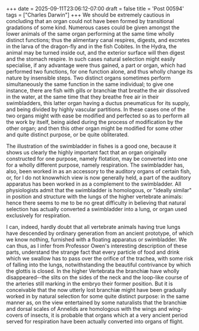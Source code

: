 +++
date = 2025-09-11T23:06:12-07:00
draft = false
title = 'Post 00594'
tags = ["Charles Darwin"]
+++
We should be extremely cautious in concluding that an organ could not have been formed by transitional gradations of some kind. Numerous cases could be given amongst the lower animals of the same organ performing at the same time wholly distinct functions; thus the alimentary canal respires, digests, and excretes in the larva of the dragon-fly and in the fish Cobites. In the Hydra, the animal may be turned inside out, and the exterior surface will then digest and the stomach respire. In such cases natural selection might easily specialise, if any advantage were thus gained, a part or organ, which had performed two functions, for one function alone, and thus wholly change its nature by insensible steps. Two distinct organs sometimes perform simultaneously the same function in the same individual; to give one instance, there are fish with gills or branchiæ that breathe the air dissolved in the water, at the same time that they breathe free air in their swimbladders, this latter organ having a ductus pneumaticus for its supply, and being divided by highly vascular partitions. In these cases one of the two organs might with ease be modified and perfected so as to perform all the work by itself, being aided during the process of modification by the other organ; and then this other organ might be modified for some other and quite distinct purpose, or be quite obliterated.

The illustration of the swimbladder in fishes is a good one, because it shows us clearly the highly important fact that an organ originally constructed for one purpose, namely flotation, may be converted into one for a wholly different purpose, namely respiration. The swimbladder has, also, been worked in as an accessory to the auditory organs of certain fish, or, for I do not knowwhich view is now generally held, a part of the auditory apparatus has been worked in as a complement to the swimbladder. All physiologists admit that the swimbladder is homologous, or "ideally similar" in position and structure with the lungs of the higher vertebrate animals: hence there seems to me to be no great difficulty in believing that natural selection has actually converted a swimbladder into a lung, or organ used exclusively for respiration.

I can, indeed, hardly doubt that all vertebrate animals having true lungs have descended by ordinary generation from an ancient prototype, of which we know nothing, furnished with a floating apparatus or swimbladder. We can thus, as I infer from Professor Owen's interesting description of these parts, understand the strange fact that every particle of food and drink which we swallow has to pass over the orifice of the trachea, with some risk of falling into the lungs, notwithstanding the beautiful contrivance by which the glottis is closed. In the higher Vertebrata the branchiæ have wholly disappeared--the slits on the sides of the neck and the loop-like course of the arteries still marking in the embryo their former position. But it is conceivable that the now utterly lost branchiæ might have been gradually worked in by natural selection for some quite distinct purpose: in the same manner as, on the view entertained by some naturalists that the branchiæ and dorsal scales of Annelids are homologous with the wings and wing-covers of insects, it is probable that organs which at a very ancient period served for respiration have been actually converted into organs of flight.
